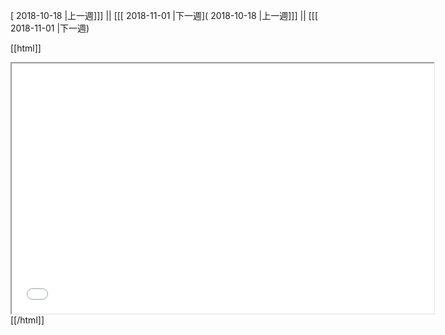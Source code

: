 [ 2018-10-18 |上一週]]] || [[[ 2018-11-01 |下一週]( 2018-10-18 |上一週]]] || [[[ 2018-11-01 |下一週)



[[html]]
<iframe src='<http://pad.hackingthursday.org>  ?showControls=true&showChat=true&showLineNumbers=true&useMonospaceFont=false' width=675 height=400></iframe>
[[/html]]